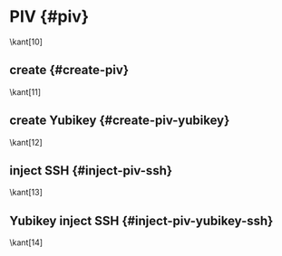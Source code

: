 # PIV {#piv}
\kant[10]

## create {#create-piv}
\kant[11]

## create Yubikey {#create-piv-yubikey}
\kant[12]

## inject SSH {#inject-piv-ssh}
\kant[13]

## Yubikey inject SSH {#inject-piv-yubikey-ssh}
\kant[14]

